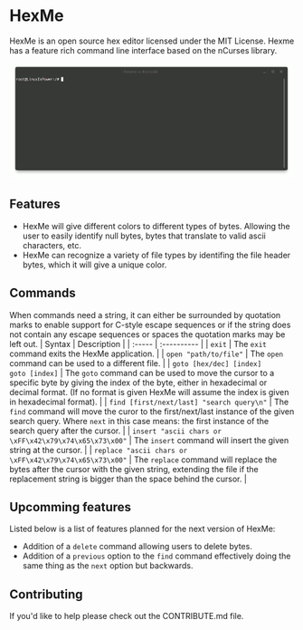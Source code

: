 # HexMe
HexMe is an open source hex editor licensed under the MIT License. Hexme has a feature rich command line interface based on the nCurses library.

![Animated gif preview of HexMe running in terminal.](https://raw.githubusercontent.com/MatthijsReyers/HexMe/master/animation.gif)

## Features
- HexMe will give different colors to different types of bytes. Allowing the user to easily identify null bytes, bytes that translate to valid ascii characters, etc.
- HexMe can recognize a variety of file types by identifing the file header bytes, which it will give a unique color.

## Commands
When commands need a string, it can either be surrounded by quotation marks to enable support for C-style escape sequences or if the string does not contain any escape sequences or spaces the quotation marks may be left out.
| Syntax | Description |
| :----- | :---------- |
| `exit` | The `exit` command exits the HexMe application. |
| `open "path/to/file"` | The `open` command can be used to a different file. |
| `goto [hex/dec] [index]`<br>`goto [index]` | The `goto` command can be used to move the cursor to a specific byte by giving the index of the byte, either in hexadecimal or decimal format. (If no format is given HexMe will assume the index is given in hexadecimal format). |
| `find [first/next/last] "search query\n"` | The `find` command will move the curor to the first/next/last instance of the given search query. Where `next` in this case means: the first instance of the search query after the cursor. |
| `insert "ascii chars or \xFF\x42\x79\x74\x65\x73\x00"` | The `insert` command will insert the given string at the cursor. |
| `replace "ascii chars or \xFF\x42\x79\x74\x65\x73\x00"` | The `replace` command will replace the bytes after the cursor with the given string, extending the file if the replacement string is bigger than the space behind the cursor. |

## Upcomming features
Listed below is a list of features planned for the next version of HexMe:
- Addition of a `delete` command allowing users to delete bytes.
- Addition of a `previous` option to the `find` command effectively doing the same thing as the `next` option but backwards.

## Contributing
If you'd like to help please check out the CONTRIBUTE.md file.
